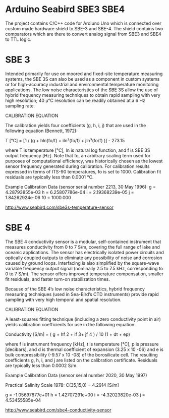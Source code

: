 # Arduino Seabird SBE3 SBE4 

The project contains C/C++ code for Ardiuno Uno which is connected over custom made hardware shield to SBE-3 and SBE-4. The shield contains two comparators which are there to convert analog signal from SBE3 and SBE4 to TTL logic.

# SBE 3
Intended primarily for use on moored and fixed-site temperature measuring systems, the SBE 3S can also be used as a component in custom systems or for high-accuracy industrial and environmental temperature monitoring applications. The low noise characteristics of the SBE 3S allow the use of hybrid frequency measuring techniques to obtain rapid sampling with very high resolution; 40 μ°C resolution can be readily obtained at a 6 Hz sampling rate.

CALIBRATION EQUATION

The calibration yields four coefficients (g, h, i, j) that are used in the following equation (Bennett, 1972):

T [°C] = [1 / (g + hln(fo/f) + iln²(fo/f) + jln³(fo/f) )] - 273.15

where T is temperature [°C], ln is natural log function, and f is SBE 3S output frequency [Hz]. Note that fo, an arbitrary scaling term used for purposes of computational efficiency, was historically chosen as the lowest sensor frequency generated during calibration. For calibration results expressed in terms of ITS-90 temperatures, fo is set to 1000. Calibration fit residuals are typically less than 0.0001 °C.

Example Calibration Data (sensor serial number 2213, 30 May 1996):
g = 4.28793855e-03     h = 6.25807786e-04     i = 2.19368239e-05     j = 1.84262924e-06     f0 = 1000.000

http://www.seabird.com/sbe3s-temperature-sensor

# SBE 4
The SBE 4 conductivity sensor is a modular, self-contained instrument that measures conductivity from 0 to 7 S/m, covering the full range of lake and oceanic applications. The sensor has electrically isolated power circuits and optically coupled outputs to eliminate any possibility of noise and corrosion caused by ground loops. Interfacing is also simplified by the square-wave variable frequency output signal (nominally 2.5 to 7.5 kHz, corresponding to 0 to 7 S/m). The sensor offers improved temperature compensation, smaller fit residuals, and faster turn-on stabilization times.

Because of the SBE 4’s low noise characteristics, hybrid frequency measuring techniques (used in Sea-Bird’s CTD instruments) provide rapid sampling with very high temporal and spatial resolution.

CALIBRATION EQUATION

A least-squares fitting technique (including a zero conductivity point in air) yields calibration coefficients for use in the following equation:

Conductivity [S/m] = ( g + hf 2 + if 3+ jf 4 ) / 10 (1 + dt + ep)

where f is instrument frequency [kHz], t is temperature [°C], p is pressure [decibars], and d is thermal coefficient of expansion (3.25 x 10 -06) and e is bulk compressibility (-9.57 x 10 -08) of the borosilicate cell. The resulting coefficients g, h, i, and j are listed on the calibration certificate. Residuals are typically less than 0.0002 S/m.

Example Calibration Data (sensor serial number 2020, 30 May 1997)

Practical Salinity Scale 1978: C(35,15,0) = 4.2914 [S/m]

g = -1.05697877e+01    h = 1.42707291e+00    i = -4.32023820e-03    j = 4.53455585e-04

http://www.seabird.com/sbe4-conductivity-sensor
